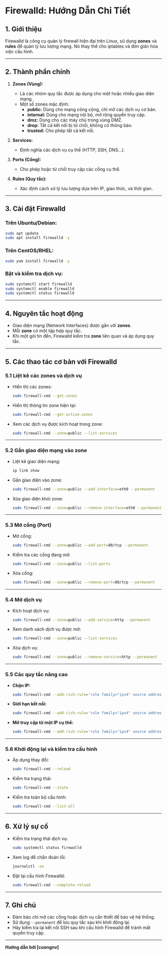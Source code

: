 
# Firewalld: Hướng Dẫn Chi Tiết

## 1. Giới thiệu
Firewalld là công cụ quản lý firewall hiện đại trên Linux, sử dụng **zones** và **rules** để quản lý lưu lượng mạng. Nó thay thế cho iptables và đơn giản hóa việc cấu hình.

---

## 2. Thành phần chính

1. **Zones (Vùng):**
   - Là các nhóm quy tắc được áp dụng cho một hoặc nhiều giao diện mạng.
   - Một số zones mặc định:
     - **public:** Dùng cho mạng công cộng, chỉ mở các dịch vụ cơ bản.
     - **internal:** Dùng cho mạng nội bộ, mở rộng quyền truy cập.
     - **dmz:** Dùng cho các máy chủ trong vùng DMZ.
     - **drop:** Tất cả kết nối bị từ chối, không có thông báo.
     - **trusted:** Cho phép tất cả kết nối.

2. **Services:**
   - Định nghĩa các dịch vụ cụ thể (HTTP, SSH, DNS...).

3. **Ports (Cổng):**
   - Cho phép hoặc từ chối truy cập các cổng cụ thể.

4. **Rules (Quy tắc):**
   - Xác định cách xử lý lưu lượng dựa trên IP, giao thức, và thời gian.

---

## 3. Cài đặt Firewalld

### Trên Ubuntu/Debian:
```bash
sudo apt update
sudo apt install firewalld -y
```

### Trên CentOS/RHEL:
```bash
sudo yum install firewalld -y
```

### Bật và kiểm tra dịch vụ:
```bash
sudo systemctl start firewalld
sudo systemctl enable firewalld
sudo systemctl status firewalld
```

---

## 4. Nguyên tắc hoạt động
- Giao diện mạng (Network Interfaces) được gắn với **zones**.
- Mỗi **zone** có một tập hợp quy tắc.
- Khi một gói tin đến, Firewalld kiểm tra **zone** liên quan và áp dụng quy tắc.

---

## 5. Các thao tác cơ bản với Firewalld

### 5.1 Liệt kê các zones và dịch vụ

- Hiển thị các zones:
    ```bash
    sudo firewall-cmd --get-zones
    ```

- Hiển thị thông tin zone hiện tại:
    ```bash
    sudo firewall-cmd --get-active-zones
    ```

- Xem các dịch vụ được kích hoạt trong zone:
    ```bash
    sudo firewall-cmd --zone=public --list-services
    ```

---

### 5.2 Gắn giao diện mạng vào zone
- Liệt kê giao diện mạng:
    ```bash
    ip link show
    ```

- Gắn giao diện vào zone:
    ```bash
    sudo firewall-cmd --zone=public --add-interface=eth0 --permanent
    ```

- Xóa giao diện khỏi zone:
    ```bash
    sudo firewall-cmd --zone=public --remove-interface=eth0 --permanent
    ```

---

### 5.3 Mở cổng (Port)
- Mở cổng:
    ```bash
    sudo firewall-cmd --zone=public --add-port=80/tcp --permanent
    ```

- Kiểm tra các cổng đang mở:
    ```bash
    sudo firewall-cmd --zone=public --list-ports
    ```

- Xóa cổng:
    ```bash
    sudo firewall-cmd --zone=public --remove-port=80/tcp --permanent
    ```

---

### 5.4 Mở dịch vụ
- Kích hoạt dịch vụ:
    ```bash
    sudo firewall-cmd --zone=public --add-service=http --permanent
    ```

- Xem danh sách dịch vụ được mở:
    ```bash
    sudo firewall-cmd --zone=public --list-services
    ```

- Xóa dịch vụ:
    ```bash
    sudo firewall-cmd --zone=public --remove-service=http --permanent
    ```

---

### 5.5 Các quy tắc nâng cao
- **Chặn IP:**
    ```bash
    sudo firewall-cmd --add-rich-rule='rule family="ipv4" source address="192.168.1.100" reject' --permanent
    ```

- **Giới hạn kết nối:**
    ```bash
    sudo firewall-cmd --add-rich-rule='rule family="ipv4" source address="192.168.1.100" service name="ssh" limit value="1/m" accept' --permanent
    ```

- **Mở truy cập từ một IP cụ thể:**
    ```bash
    sudo firewall-cmd --add-rich-rule='rule family="ipv4" source address="192.168.1.101" accept' --permanent
    ```

---

### 5.6 Khởi động lại và kiểm tra cấu hình
- Áp dụng thay đổi:
    ```bash
    sudo firewall-cmd --reload
    ```

- Kiểm tra trạng thái:
    ```bash
    sudo firewall-cmd --state
    ```

- Kiểm tra toàn bộ cấu hình:
    ```bash
    sudo firewall-cmd --list-all
    ```

---

## 6. Xử lý sự cố

- Kiểm tra trạng thái dịch vụ:
    ```bash
    sudo systemctl status firewalld
    ```

- Xem log để chẩn đoán lỗi:
    ```bash
    journalctl -xe
    ```

- Đặt lại cấu hình Firewalld:
    ```bash
    sudo firewall-cmd --complete-reload
    ```

---

## 7. Ghi chú
- Đảm bảo chỉ mở các cổng hoặc dịch vụ cần thiết để bảo vệ hệ thống.
- Sử dụng `--permanent` để lưu quy tắc sau khi khởi động lại.
- Hãy kiểm tra lại kết nối SSH sau khi cấu hình Firewalld để tránh mất quyền truy cập.

---

**Hướng dẫn bởi [cuongnv]**
